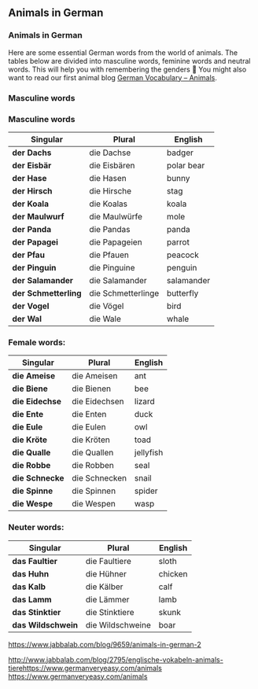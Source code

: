 ## Animals in German

### Animals in German

Here are some essential German words from the world of animals. The tables below are divided into masculine words, feminine words and neutral words. This will help you with remembering the genders 🙂
You might also want to read our first animal blog [German Vocabulary – Animals](../1252/animals-in-german.html).

### Masculine words

### Masculine words

| Singular              | Plural             | English    |
| --------------------- | ------------------ | ---------- |
| **der Dachs**         | die Dachse         | badger     |
| **der Eisbär**        | die Eisbären       | polar bear |
| **der Hase**          | die Hasen          | bunny      |
| **der Hirsch**        | die Hirsche        | stag       |
| **der Koala**         | die Koalas         | koala      |
| **der Maulwurf**      | die Maulwürfe      | mole       |
| **der Panda**         | die Pandas         | panda      |
| **der Papagei**       | die Papageien      | parrot     |
| **der Pfau**          | die Pfauen         | peacock    |
| **der Pinguin**       | die Pinguine       | penguin    |
| **der Salamander**    | die Salamander     | salamander |
| **der Schmetterling** | die Schmetterlinge | butterfly  |
| **der Vogel**         | die Vögel          | bird       |
| **der Wal**           | die Wale           | whale      |

### Female words:

| Singular         | Plural        | English   |
| ---------------- | ------------- | --------- |
| **die Ameise**   | die Ameisen   | ant       |
| **die Biene**    | die Bienen    | bee       |
| **die Eidechse** | die Eidechsen | lizard    |
| **die Ente**     | die Enten     | duck      |
| **die Eule**     | die Eulen     | owl       |
| **die Kröte**    | die Kröten    | toad      |
| **die Qualle**   | die Quallen   | jellyfish |
| **die Robbe**    | die Robben    | seal      |
| **die Schnecke** | die Schnecken | snail     |
| **die Spinne**   | die Spinnen   | spider    |
| **die Wespe**    | die Wespen    | wasp      |

### Neuter words:

| Singular            | Plural           | English |
| ------------------- | ---------------- | ------- |
| **das Faultier**    | die Faultiere    | sloth   |
| **das Huhn**        | die Hühner       | chicken |
| **das Kalb**        | die Kälber       | calf    |
| **das Lamm**        | die Lämmer       | lamb    |
| **das Stinktier**   | die Stinktiere   | skunk   |
| **das Wildschwein** | die Wildschweine | boar    |



https://www.jabbalab.com/blog/9659/animals-in-german-2

http://www.jabbalab.com/blog/2795/englische-vokabeln-animals-tierehttps://www.germanveryeasy.com/animals
https://www.germanveryeasy.com/animals
